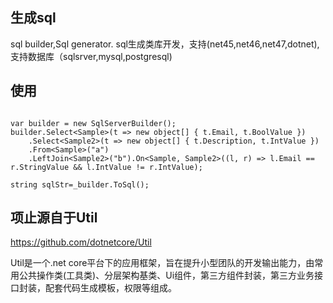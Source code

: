 ## 生成sql

sql builder,Sql generator. 
sql生成类库开发，支持(net45,net46,net47,dotnet),支持数据库（sqlsrver,mysql,postgresql)

## 使用
```

var builder = new SqlServerBuilder();
builder.Select<Sample>(t => new object[] { t.Email, t.BoolValue })
    .Select<Sample2>(t => new object[] { t.Description, t.IntValue })
    .From<Sample>("a")
    .LeftJoin<Sample2>("b").On<Sample, Sample2>((l, r) => l.Email == r.StringValue && l.IntValue != r.IntValue);

string sqlStr=_builder.ToSql();

```

## 项止源自于Util

https://github.com/dotnetcore/Util

Util是一个.net core平台下的应用框架，旨在提升小型团队的开发输出能力，由常用公共操作类(工具类)、分层架构基类、Ui组件，第三方组件封装，第三方业务接口封装，配套代码生成模板，权限等组成。
